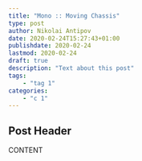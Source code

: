 ```yaml
---
title: "Mono :: Moving Chassis"
type: post
author: Nikolai Antipov
date: 2020-02-24T15:27:43+01:00
publishdate: 2020-02-24
lastmod: 2020-02-24
draft: true
description: "Text about this post"
tags:
    - "tag 1"
categories:
    - "c 1"
---
```


## Post Header

CONTENT
